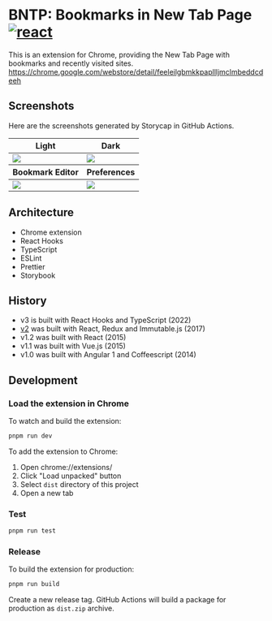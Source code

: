 # BNTP: Bookmarks in New Tab Page [![react](https://github.com/int128/bntp/actions/workflows/react.yaml/badge.svg)](https://github.com/int128/bntp/actions/workflows/react.yaml)

This is an extension for Chrome, providing the New Tab Page with bookmarks and recently visited sites.
https://chrome.google.com/webstore/detail/feeleilgbmkkpapllljmclmbeddcdeeh

## Screenshots

Here are the screenshots generated by Storycap in GitHub Actions.

<table>
  <thead>
    <th>Light</th>
    <th>Dark</th>
  </thead>
  <tr>
    <td><img src="https://github.com/int128/bntp/wiki/main/__screenshots__/App/component/Primary.png"></td>
    <td><img src="https://github.com/int128/bntp/wiki/main/__screenshots__/App/component/Dark.png">
  </tr>
  <thead>
    <th>Bookmark Editor</th>
    <th>Preferences</th>
  </thead>
  <tr>
    <td><img src="https://github.com/int128/bntp/wiki/main/__screenshots__/BookmarkEditor/component/Primary.png"></td>
    <td><img src="https://github.com/int128/bntp/wiki/main/__screenshots__/Preferences/component/Primary.png"></td>
  </tr>
</table>

## Architecture

- Chrome extension
- React Hooks
- TypeScript
- ESLint
- Prettier
- Storybook

## History

- v3 is built with React Hooks and TypeScript (2022)
- [v2](https://github.com/int128/bntp/tree/v2) was built with React, Redux and Immutable.js (2017)
- v1.2 was built with React (2015)
- v1.1 was built with Vue.js (2015)
- v1.0 was built with Angular 1 and Coffeescript (2014)

## Development

### Load the extension in Chrome

To watch and build the extension:

```sh
pnpm run dev
```

To add the extension to Chrome:

1. Open chrome://extensions/
1. Click "Load unpacked" button
1. Select `dist` directory of this project
1. Open a new tab

### Test

```sh
pnpm run test
```

### Release

To build the extension for production:

```sh
pnpm run build
```

Create a new release tag.
GitHub Actions will build a package for production as `dist.zip` archive.
